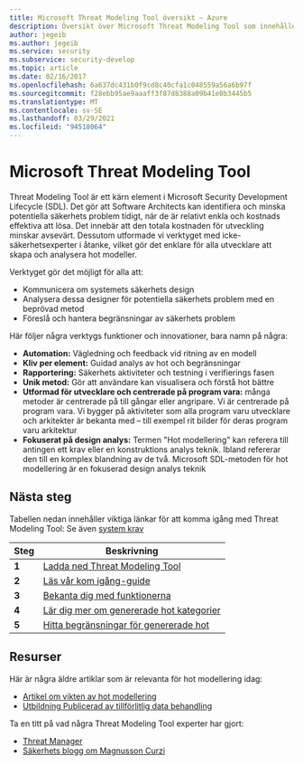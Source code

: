 ```yaml
---
title: Microsoft Threat Modeling Tool översikt – Azure
description: Översikt över Microsoft Threat Modeling Tool som innehåller information om att komma igång med verktyget, inklusive Threat Modeling-processen.
author: jegeib
ms.author: jegeib
ms.service: security
ms.subservice: security-develop
ms.topic: article
ms.date: 02/16/2017
ms.openlocfilehash: 6a637dc431b0f9cd8c40cfa1c048559a56a6b97f
ms.sourcegitcommit: f28ebb95ae9aaaff3f87d8388a09b41e0b3445b5
ms.translationtype: MT
ms.contentlocale: sv-SE
ms.lasthandoff: 03/29/2021
ms.locfileid: "94518064"
---
```

# <a name="microsoft-threat-modeling-tool"></a>Microsoft Threat Modeling Tool

Threat Modeling Tool är ett kärn element i Microsoft Security Development Lifecycle (SDL). Det gör att Software Architects kan identifiera och minska potentiella säkerhets problem tidigt, när de är relativt enkla och kostnads effektiva att lösa. Det innebär att den totala kostnaden för utveckling minskar avsevärt. Dessutom utformade vi verktyget med icke-säkerhetsexperter i åtanke, vilket gör det enklare för alla utvecklare att skapa och analysera hot modeller. 

Verktyget gör det möjligt för alla att:

* Kommunicera om systemets säkerhets design
* Analysera dessa designer för potentiella säkerhets problem med en beprövad metod
* Föreslå och hantera begränsningar av säkerhets problem

Här följer några verktygs funktioner och innovationer, bara namn på några:

* **Automation:** Vägledning och feedback vid ritning av en modell
* **Kliv per element:** Guidad analys av hot och begränsningar
* **Rapportering:** Säkerhets aktiviteter och testning i verifierings fasen
* **Unik metod:** Gör att användare kan visualisera och förstå hot bättre
* **Utformad för utvecklare och centrerade på program vara:** många metoder är centrerade på till gångar eller angripare. Vi är centrerade på program vara. Vi bygger på aktiviteter som alla program varu utvecklare och arkitekter är bekanta med – till exempel rit bilder för deras program varu arkitektur
* **Fokuserat på design analys:** Termen "Hot modellering" kan referera till antingen ett krav eller en konstruktions analys teknik. Ibland refererar den till en komplex blandning av de två. Microsoft SDL-metoden för hot modellering är en fokuserad design analys teknik

## <a name="next-steps"></a>Nästa steg

Tabellen nedan innehåller viktiga länkar för att komma igång med Threat Modeling Tool: Se även [system krav](threat-modeling-tool-releases.md)

| Steg  | Beskrivning                                                                                   |
| ----- | --------------------------------------------------------------------------------------------- |
| **1** | [Ladda ned Threat Modeling Tool](https://aka.ms/threatmodelingtool)                                |
| **2** | [Läs vår kom igång-guide](threat-modeling-tool-getting-started.md)    |
| **3** | [Bekanta dig med funktionerna](threat-modeling-tool-feature-overview.md)   |
| **4** | [Lär dig mer om genererade hot kategorier](threat-modeling-tool-threats.md)   |
| **5** | [Hitta begränsningar för genererade hot](threat-modeling-tool-mitigations.md) |

## <a name="resources"></a>Resurser

Här är några äldre artiklar som är relevanta för hot modellering idag:

* [Artikel om vikten av hot modellering](/archive/msdn-magazine/2009/january/security-briefs-getting-started-with-the-sdl-threat-modeling-tool)
* [Utbildning Publicerad av tillförlitlig data behandling](https://www.microsoft.com/download/details.aspx?id=16420)

Ta en titt på vad några Threat Modeling Tool experter har gjort:

* [Threat Manager](https://simoneonsecurity.com/threatsmanagersetup-v1-5-10/)
* [Säkerhets blogg om Magnusson Curzi](https://simoneonsecurity.com/)